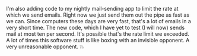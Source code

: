 I'm also adding code to my nightly mail-sending app to limit the rate at which we send emails. Right now we just send them out the pipe as fast as we can. Since computers these days are very fast, that's a lot of emails in a very short time. The new code, which I have yet to test (I will now) sends mail at most ten per second. It's possible that's the rate limit we exceeded. A lot of times this software stuff is like boxing with an invisible opponent. A very unreasonable opponent. :boom:
